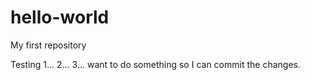 # hello-world
 My first repository

Testing 1... 2... 3... want to do something so I can commit the changes.
